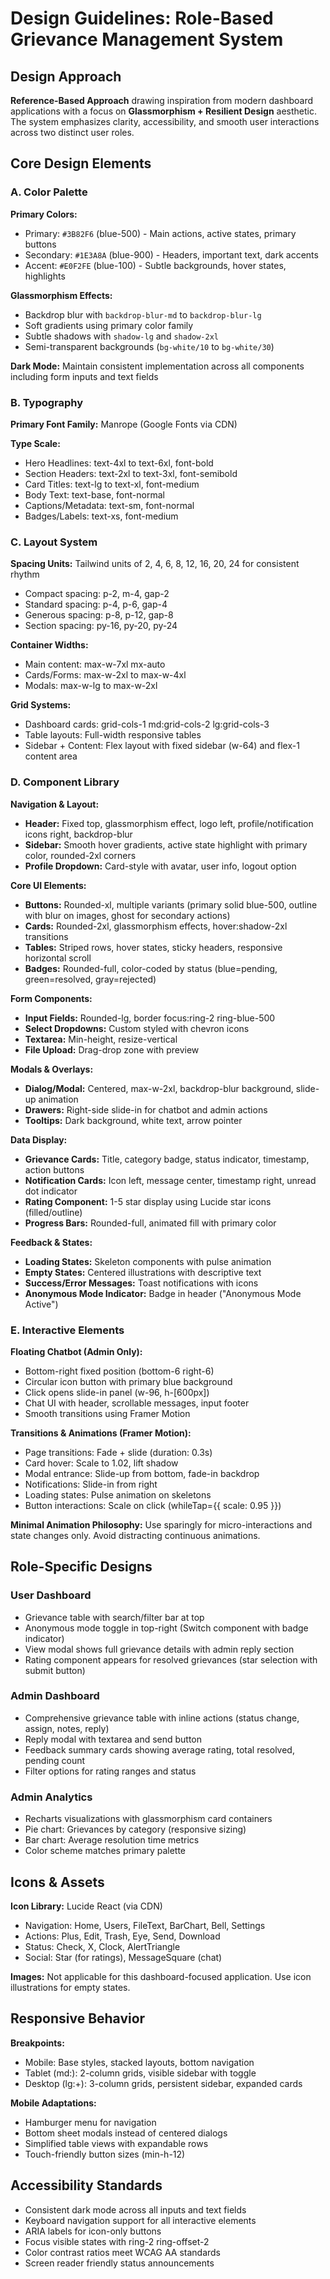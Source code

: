 # Design Guidelines: Role-Based Grievance Management System

## Design Approach
**Reference-Based Approach** drawing inspiration from modern dashboard applications with a focus on **Glassmorphism + Resilient Design** aesthetic. The system emphasizes clarity, accessibility, and smooth user interactions across two distinct user roles.

## Core Design Elements

### A. Color Palette

**Primary Colors:**
- Primary: `#3B82F6` (blue-500) - Main actions, active states, primary buttons
- Secondary: `#1E3A8A` (blue-900) - Headers, important text, dark accents
- Accent: `#E0F2FE` (blue-100) - Subtle backgrounds, hover states, highlights

**Glassmorphism Effects:**
- Backdrop blur with `backdrop-blur-md` to `backdrop-blur-lg`
- Soft gradients using primary color family
- Subtle shadows with `shadow-lg` and `shadow-2xl`
- Semi-transparent backgrounds (`bg-white/10` to `bg-white/30`)

**Dark Mode:** Maintain consistent implementation across all components including form inputs and text fields

### B. Typography

**Primary Font Family:** Manrope (Google Fonts via CDN)

**Type Scale:**
- Hero Headlines: text-4xl to text-6xl, font-bold
- Section Headers: text-2xl to text-3xl, font-semibold
- Card Titles: text-lg to text-xl, font-medium
- Body Text: text-base, font-normal
- Captions/Metadata: text-sm, font-normal
- Badges/Labels: text-xs, font-medium

### C. Layout System

**Spacing Units:** Tailwind units of 2, 4, 6, 8, 12, 16, 20, 24 for consistent rhythm
- Compact spacing: p-2, m-4, gap-2
- Standard spacing: p-4, p-6, gap-4
- Generous spacing: p-8, p-12, gap-8
- Section spacing: py-16, py-20, py-24

**Container Widths:**
- Main content: max-w-7xl mx-auto
- Cards/Forms: max-w-2xl to max-w-4xl
- Modals: max-w-lg to max-w-2xl

**Grid Systems:**
- Dashboard cards: grid-cols-1 md:grid-cols-2 lg:grid-cols-3
- Table layouts: Full-width responsive tables
- Sidebar + Content: Flex layout with fixed sidebar (w-64) and flex-1 content area

### D. Component Library

**Navigation & Layout:**
- **Header:** Fixed top, glassmorphism effect, logo left, profile/notification icons right, backdrop-blur
- **Sidebar:** Smooth hover gradients, active state highlight with primary color, rounded-2xl corners
- **Profile Dropdown:** Card-style with avatar, user info, logout option

**Core UI Elements:**
- **Buttons:** Rounded-xl, multiple variants (primary solid blue-500, outline with blur on images, ghost for secondary actions)
- **Cards:** Rounded-2xl, glassmorphism effects, hover:shadow-2xl transitions
- **Tables:** Striped rows, hover states, sticky headers, responsive horizontal scroll
- **Badges:** Rounded-full, color-coded by status (blue=pending, green=resolved, gray=rejected)

**Form Components:**
- **Input Fields:** Rounded-lg, border focus:ring-2 ring-blue-500
- **Select Dropdowns:** Custom styled with chevron icons
- **Textarea:** Min-height, resize-vertical
- **File Upload:** Drag-drop zone with preview

**Modals & Overlays:**
- **Dialog/Modal:** Centered, max-w-2xl, backdrop-blur background, slide-up animation
- **Drawers:** Right-side slide-in for chatbot and admin actions
- **Tooltips:** Dark background, white text, arrow pointer

**Data Display:**
- **Grievance Cards:** Title, category badge, status indicator, timestamp, action buttons
- **Notification Cards:** Icon left, message center, timestamp right, unread dot indicator
- **Rating Component:** 1-5 star display using Lucide star icons (filled/outline)
- **Progress Bars:** Rounded-full, animated fill with primary color

**Feedback & States:**
- **Loading States:** Skeleton components with pulse animation
- **Empty States:** Centered illustrations with descriptive text
- **Success/Error Messages:** Toast notifications with icons
- **Anonymous Mode Indicator:** Badge in header ("Anonymous Mode Active")

### E. Interactive Elements

**Floating Chatbot (Admin Only):**
- Bottom-right fixed position (bottom-6 right-6)
- Circular icon button with primary blue background
- Click opens slide-in panel (w-96, h-[600px])
- Chat UI with header, scrollable messages, input footer
- Smooth transitions using Framer Motion

**Transitions & Animations (Framer Motion):**
- Page transitions: Fade + slide (duration: 0.3s)
- Card hover: Scale to 1.02, lift shadow
- Modal entrance: Slide-up from bottom, fade-in backdrop
- Notifications: Slide-in from right
- Loading states: Pulse animation on skeletons
- Button interactions: Scale on click (whileTap={{ scale: 0.95 }})

**Minimal Animation Philosophy:** Use sparingly for micro-interactions and state changes only. Avoid distracting continuous animations.

## Role-Specific Designs

### User Dashboard
- Grievance table with search/filter bar at top
- Anonymous mode toggle in top-right (Switch component with badge indicator)
- View modal shows full grievance details with admin reply section
- Rating component appears for resolved grievances (star selection with submit button)

### Admin Dashboard  
- Comprehensive grievance table with inline actions (status change, assign, notes, reply)
- Reply modal with textarea and send button
- Feedback summary cards showing average rating, total resolved, pending count
- Filter options for rating ranges and status

### Admin Analytics
- Recharts visualizations with glassmorphism card containers
- Pie chart: Grievances by category (responsive sizing)
- Bar chart: Average resolution time metrics
- Color scheme matches primary palette

## Icons & Assets

**Icon Library:** Lucide React (via CDN)
- Navigation: Home, Users, FileText, BarChart, Bell, Settings
- Actions: Plus, Edit, Trash, Eye, Send, Download
- Status: Check, X, Clock, AlertTriangle
- Social: Star (for ratings), MessageSquare (chat)

**Images:** Not applicable for this dashboard-focused application. Use icon illustrations for empty states.

## Responsive Behavior

**Breakpoints:**
- Mobile: Base styles, stacked layouts, bottom navigation
- Tablet (md:): 2-column grids, visible sidebar with toggle
- Desktop (lg:+): 3-column grids, persistent sidebar, expanded cards

**Mobile Adaptations:**
- Hamburger menu for navigation
- Bottom sheet modals instead of centered dialogs
- Simplified table views with expandable rows
- Touch-friendly button sizes (min-h-12)

## Accessibility Standards

- Consistent dark mode across all inputs and text fields
- Keyboard navigation support for all interactive elements
- ARIA labels for icon-only buttons
- Focus visible states with ring-2 ring-offset-2
- Color contrast ratios meet WCAG AA standards
- Screen reader friendly status announcements